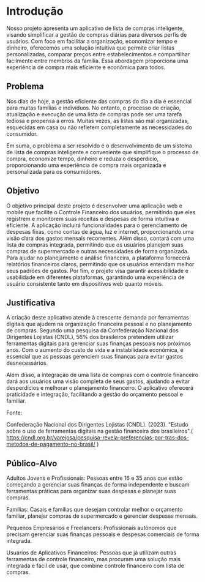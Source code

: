 # Introdução

Nosso projeto apresenta um aplicativo de lista de compras inteligente, visando simplificar a gestão de compras diárias para diversos perfis de usuários. Com foco em facilitar a organização, economizar tempo e dinheiro, oferecemos uma solução intuitiva que permite criar listas personalizadas, comparar preços entre estabelecimentos e compartilhar facilmente entre membros da família. Essa abordagem proporciona uma experiência de compra mais eficiente e econômica para todos.

## Problema

Nos dias de hoje, a gestão eficiente das compras do dia a dia é essencial para muitas famílias e indivíduos. No entanto, o processo de criação, atualização e execução de uma lista de compras pode ser uma tarefa tediosa e propensa a erros. Muitas vezes, as listas são mal organizadas, esquecidas em casa ou não refletem completamente as necessidades do consumidor.

Em suma, o problema a ser resolvido é o desenvolvimento de um sistema de lista de compras inteligente e conveniente que simplifique o processo de compra, economize tempo, dinheiro e reduza o desperdício, proporcionando uma experiência de compra mais organizada e personalizada para os consumidores.

## Objetivo

O objetivo principal deste projeto é desenvolver uma aplicação web e mobile que facilite o Controle Financeiro dos usuários, permitindo que eles registrem e monitorem suas receitas e despesas de forma intuitiva e eficiente. A aplicação incluirá funcionalidades para o gerenciamento de despesas fixas, como contas de água, luz e internet, proporcionando uma visão clara dos gastos mensais recorrentes. Além disso, contará com uma lista de compras integrada, permitindo que os usuários planejem suas compras de supermercado e outras necessidades de forma organizada. Para ajudar no planejamento e análise financeira, a plataforma fornecerá relatórios financeiros claros, permitindo que os usuários entendam melhor seus padrões de gastos. Por fim, o projeto visa garantir acessibilidade e usabilidade em diferentes plataformas, garantindo uma experiência de usuário consistente tanto em dispositivos web quanto móveis. 


## Justificativa

A criação deste aplicativo atende à crescente demanda por ferramentas digitais que ajudem na organização financeira pessoal e no planejamento de compras. Segundo uma pesquisa da Confederação Nacional dos Dirigentes Lojistas (CNDL), 56% dos brasileiros pretendem utilizar ferramentas digitais para gerenciar suas finanças pessoais nos próximos anos. Com o aumento do custo de vida e a instabilidade econômica, é essencial que as pessoas gerenciem suas finanças para evitar gastos desnecessários. 

Além disso, a integração de uma lista de compras com o controle financeiro dará aos usuários uma visão completa de seus gastos, ajudando a evitar desperdícios e melhorar o planejamento financeiro. O aplicativo oferecerá praticidade e integração, facilitando a gestão do orçamento pessoal e familiar. 

Fonte: 

Confederação Nacional dos Dirigentes Lojistas (CNDL). (2023). "Estudo sobre o uso de ferramentas digitais na gestão financeira dos brasileiros".( https://cndl.org.br/varejosa/pesquisa-revela-preferencias-por-tras-dos-metodos-de-pagamento-no-brasil/ ) 

 
## Público-Alvo

Adultos Jovens e Profissionais: Pessoas entre 16 e 35 anos que estão começando a gerenciar suas finanças de forma independente e buscam ferramentas práticas para organizar suas despesas e planejar suas compras. 

 

Famílias: Casais e famílias que desejam controlar melhor o orçamento familiar, planejar compras de supermercado e gerenciar despesas mensais. 

  

Pequenos Empresários e Freelancers: Profissionais autônomos que precisam gerenciar suas finanças pessoais e despesas comerciais de forma integrada. 

  

Usuários de Aplicativos Financeiros: Pessoas que já utilizam outras ferramentas de controle financeiro, mas procuram uma solução mais integrada e fácil de usar, que combine controle financeiro com lista de compras. 

 
